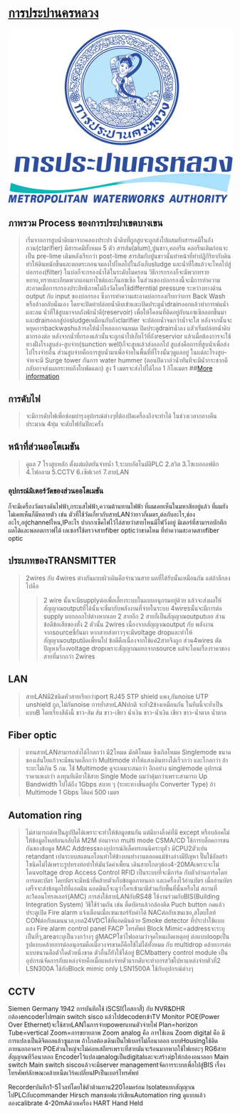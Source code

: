 # [การประปานครหลวง](https://www.mwa.co.th)
![mwa](https://github.com/farmsarayu/HW2/blob/master/PNOHT600627001002301.jpg)
## ภาพรวม Process ของการประปาเขตบางเขน
>เริ่มจากการสูบน้ำดิบมาจากคลองประปา น้ำดิบที่ถูกสูบจะถูกส่งไปผสมกับสารเคมีในถังกวน(clarifier) มีสารเคมีทั้งหมด 5 ตัว สารส้ม(alum),ปูนขาว,คลอรีน คลอรีนเติมก่อนจะเป็น pre-lime เติมหลังเรียกว่า post-lime สารส้มกับปูนขาวนั้นทำหน้าที่ทำปฏิกิริยากับดินทำให้ดินหนักขึ้นและตกตระกอนจมลงไปไหลไปในถังเก็บsludge และน้ำที่ใสแล้วจะไหลไปสู่บ่อกรอง(filter) ในบ่อก็จะกรองน้ำได้ในระดับไมครอน วิธีการกรองก็จะมีพวกทรายหยาบ,ทรายละเอียดพวกแอนทาไซต์และก็นอซเซิล ในส่วนของบ่อกรองนี้จะมีการทำความสะอาดเมื่อการกรองประสิทธิภาพไม่ถึงวัดโดยใช้differntial pressure ระหว่างทางด้าน output กับ input ของบ่อกรอง ซึ่งการทำความสะอาดบ่อกรองเรียกว่าการ Back Wash หรือล้างกลับนั่นเอง โดยจะปิดท่าปล่อยน้ำดิบเข้าและเปิดประตูน้ำdrainออกแล้วทำการพ่นน้ำและลม น้ำที่ใช้สูบมาจากถังพักน้ำดี(reservoir) เพื่อให้โคลนที่ติดอยู่กับนอซเซิลลอยขึ้นมา และdrainออกสู่บ่อsludgeเหมือนกับถังclarifier จะปล่อยน้ำจนกว่าน้ำจะใส หลังจากนั้นจะหยุดการbackwashแล้วรอให้น้ำไหลออกจนหมด ปิดประตูdrainน้ำลง แลัวเริ่มปล่อยน้ำดิบมากรองต่อ หลังจากน้ำที่กรองแล้วนั้นจะถูกนำไปเก็บไว้ที่ถังreservior แล้วเมื่อต้องการจะใช้ทางฝั่งโรงสูบส่ง-สูบจ่าย(sunction well)ก็จะสูบแล้วส่งออกไป สูบส่งคือการที่สูบน้ำเพื่อส่งไปโรงจ่ายอื่น ส่วนสูบจ่ายคือการสูบน้ำมาเพื่อจ่ายในพื้นที่ที่โรงนั้นๆดูแลอยู่ ในแต่ละโรงสูบ-จ่ายจะมี Surge tower กันการ water hummer (ตอนปิดวาล์วน้ำทันทีจะมีน้ำกระชากตีกลับอาจส่งผลกระทบถึงใบพัดแตก) สูง 1 เมตรจะส่งไปได้ไกล 1 กิโลเมตร
##[More information](http://www.hydrotek.co.th/watertreatment-plant/)
## การดับไฟ
>จะมีการดับไฟเพื่อซ่อมบำรุงอุปกรณ์ต่างๆที่ต้องปิดเครื่องถึงจะทำได้ ในช่วงเวลากลางคืนประมาณ 4ทุ่ม จะดับไฟกันปีละครั้ง
## หน้าที่ส่วนออโตเมชัน
>ดูแล 7 โรงสูบหลัก ตั้งแต่ผลิตยันจ่ายน้ำ 1.ระบบอัตโนมัติPLC 2.สวิต 3.ไซเบอออฟติก 4.ไฟอลาม 5.CCTV 6.เซิฟเวอร์ 7.สายLAN
### อุปกรณ์มิเตอร์วัดของส่วนออโตเมชัน
ก็จะมีเครื่องวัดแรงดันไฟฟ้า,กระแสไฟฟ้า,ความต้านทานไฟฟ้า ที่ผมเคยเห็นในมหาลัยอยู่แล้ว ที่ผมยังไม่เคยเห็นก็มีหลายตัว เช่น ตัวที่ใช้วัดเกี่ยวกับสายLANว่ายาวกี่เมตร,ต่อกับอะไร,ช่องอะไร,อยู่channelไหน,IPอะไร ปากกาเช็คไฟไว้ไล่สายว่าสายไหนมีไฟวิ่งอยู่ มิเตอร์ที่สามารถบักทึกผลได้และพลอตกราฟได้ เลเซอร์ใช้ตรวจสายfiber opticว่าขาดไหม ที่ทำความสะอาดสายfiber optic

## ประเภทของTRANSMITTER
>2wires กับ 4wires ต่างกันแบบผิวเผินคือจำนวนสาย ผลที่ได้รับนั้นเหมือนกัน แต่ถ้าลึกลงไปคือ 
>>2 wire นั้นจะมีsupplyต่อเพื่อเลี้ยงระบบในแบบอนุกรมอยู่ด้วย แล้วจะส่งผลให้สัญญาณoutputที่ได้นั้นจะขี่มากับพลังงานที่จ่ายในระบบ 
>>4wiresนั้นจะมีการต่อ supply แยกออกไปต่างหากเลย 2 สายอีก 2 สายก็เป็นสัญญาณoutputเลย 
>ส่วนข้อดีข้อเสียของทั้ง 2 ตัวนั้น 2wires เนื่องจากสัญญาณoutput กับ พลังงานจากsourceขี่กันมา หากสายส่งยาวๆจะมีvoltage dropและทำให้สัญญาณoutputผิดเพี้ยนไป ข้อดีคือเนื่องจากใช้แค่2สายจึงถูก ส่วน4wires ตัดปัญหาเรื่องvoltage dropเพราะสัญญาณแยกจากsource แต่จะโดนเรื่องราคาของสายที่มากกว่า 2wires

## LAN
>สายLANมี2ชนิดหัวสายเรียกว่าport RJ45 STP shield แพง,กันnoise UTP unshield ถูก,ไม่กันnoise การย้ำสายLANปกติ จะย้ำ2ข้างเหมือนกัน ในทีมนี้จะย้ำเป็นแบบB โดยเรียงสีดังนี้ ขาว-ส้ม ส้ม ขาว-เขียว น้ำเงิน ขาว-น้ำเงิน เขียว ขาว-น้ำตาล น้ำตาล 

## Fiber optic
>แทนสายLANสามารถส่งได้ไกลกว่า มี2โหมด มัลติโหมด ซิงเกิลโหมด Singlemode ขนาดของเส้นใยแก้วจะมีขนาดเล็กกว่า Multimode ทำให้แสงเดินทางได้เร็วกว่า และไกลกว่า  ถ้าระยะไม่เกิน 5 กม. ใช้ Multimode ดูจะเหมาะสมกว่า อีกอย่าง singlemode อุปกรณ์ราคาแพงกว่า
ลงทุนทีเดียวใช้สาย Single Mode ผมว่าคุ้มกว่าเพราะสามารถ Up Bandwidth ไปได้ถึง 1Gbps สบาย ๆ (ระยะทางขึ้นอยู่กับ Converter Type) ถ้า Multimode 1 Gbps ได้แค่ 500 เมตร

## Automation ring
>ไม่สามารถต่อเป็นลูปปิดได้เพราะจะทำให้ข้อมูลชนกัน แต่มีบางลิ้งค์ที่มี except หรือบล้อคไม่ให้ข้อมูลไหลย้อนกลับได้
M2M ย่อมาจาก multi mode
CSMA/CD ใช้การบล็อคการชนกันของข้อมูล
MAC Addressของอุปกรณ์อิเล็คทรอนนิคระบุตัว
มีCPU2ตัวเปน retandant
เปนระบบสแตนอโลนทำให้ข้างบนทำงานตลอดแม้ข้างล่างมีปัญหา
ปั๊มใช้อัลตร้าโซนิคไม่ได้เพราะรูปทรงท่อทำให้มันวัดค่าเพี้ยน
เดินสายไกลๆต้อง4-20MAเพราะจะไม่โดนvoltage drop
Access Control
RFID เป็นระบบที่จะมีการ์ด กับตัวอ่านการ์ดโดยการแตะบัตร โดยบัตรจะมีหน้าที่คล้ายตัวเก็บข้อมูลภายนอก และเครื่องไว้อ่านบัตร เมื่ออ่านบัตรเสร็จจะส่งข้อมูลไปที่แอดมิน แอดมินก็จะดูว่าใครเข้ามามีส่วนกับพื้นที่นั้นหรือไม่ 
สถานที่ละ1คอนโทรลเลอร์(AMC)
การส่งใช้สายLANกับRS48
ใช้งานร่วมกับBIS(Building Integration System)
วิธีใช้ร่วมกัน เช่น ติ้ดบัตรแล้วกล้องติด
Puch button กดแล้วประตูเปิด
Fire alarm แจ้งเตือนเมื่อเซนเซอร์รับค่าได้
NACต่อกับเซนเซอ,สโตบไลท์
CONต่อกับแมนนวล,เบล24VDCใช้ที่แอดมินด้วย
Smoke detector ที่ประปาใช้แบบแสง
Fire alarm control panel FACP
โทรศัพท์
Block Mimic=addressจะระบุเป็นที่ๆ,areaระบุเป็นวงกว้างๆ
ตู้MACPโชว์ไฟอลามว่าจุดไหนเกิดเหตุอยุ่
ต่อแบบloopเป็นรูปแบบคล้ายการต่ออนุกรมคือเมื่อวงจรขาดก็คือใช้ไม่ได้ทั้งหมด กับ multidrop คล้ายการต่อแบบขนานคือตัวใดตัวหนึ่งขาด ตัวอื่นก็ยังใช้ได้อยู่
BCMbattery control module เป็นอุปกรณ์จัดการกับแหล่งจ่ายคือเมื่อแหล่งจ่ายตัวแรกดับจะทำการสวิชไปหาแหล่งจ่ายตัวที่2
LSN300A ใช้กับBlock mimic only
LSN1500A ใช้กับอุปกรณ์ต่างๆ
 
## CCTV
Siemen Germany 1942
การบันทึกใช้ iSCSI(ไอสกาสี้) กับ NVR&DHR
กล้องencoderไปmain switch sisco แล้วไปdecoderเข้าTV Monitor
POE(Power Over Ethernet)จะใช้สายLANในการจ่ายpowerแทนตัวจ่ายไฟ
Plan=horizon
Tube=vertical
Zoom=การขยายภาพ
Zoom analog คือ การใช้เลน
Zoom digital คือ มีการแปลงเป็นดิจิตอลแล้วซูมภาพ
ถ้าไกลต้องเดินเป็นไฟเบอร์ไม่ก็อนาลอก
แบบHousingใช้ติดภายนอกอาคาร
POEส่วนใหญ่จะไม่ค่อยเสถียรเพราะที่สายมันจะร้อนมากหากใช้ไฟเยอะๆ
RG6สายสัญญาณทีวีอนาลอก
Encoderไว้แปลงanalogเป็นdigitalและจะสร้างipให้กล้องอนาลอก
Main switch
Main switch siscoแล้วจะมีserver managementจัดการระบบเพื่อไปสู่BIS
เรื่องโทรศัพท์ลักษณะคล้ายเน็ตเวิร์คเปลี่ยนIPเป็นเบอร์โทรศัพท์

Recorderบันทึก1-5โวลท์โดยใช้ตัวต้านทาน220โอมคร่อม
IsolateแยกสัญญาณไปPLCกับcommander
Hirsch manซอฟแวร์เขียนAutomation ring
ดูแบบแล้วลองcalibrate 4-20mAด้วยเครื่อง HART Hand Held
